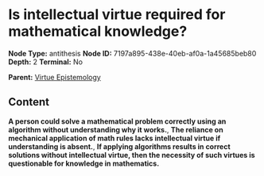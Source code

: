 # Is intellectual virtue required for mathematical knowledge?

**Node Type:** antithesis
**Node ID:** 7197a895-438e-40eb-af0a-1a45685beb80
**Depth:** 2
**Terminal:** No

**Parent:** [Virtue Epistemology](virtue-epistemology.md)

## Content

**A person could solve a mathematical problem correctly using an algorithm without understanding why it works.**, **The reliance on mechanical application of math rules lacks intellectual virtue if understanding is absent.**, **If applying algorithms results in correct solutions without intellectual virtue, then the necessity of such virtues is questionable for knowledge in mathematics.**
